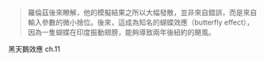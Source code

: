 > 羅倫茲後來瞭解，他的模擬結果之所以大幅發散，並非來自錯誤，而是來自輸入參數的微小捨位。後來，這成為知名的蝴蝶效應（butterfly effect），因為一隻蝴蝶在印度振動翅膀，能夠導致兩年後紐約的颶風。

黑天鵝效應 ch.11 